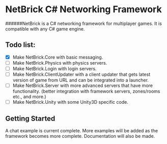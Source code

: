 NetBrick C# Networking Framework
================================

######NetBrick is a C# networking framework for multiplayer games. It is compatible with any C# game engine.

Todo list:
----------

- [x] Make NetBrick.Core with basic messaging.
- [ ] Make NetBrick.Physics with physics servers.
- [ ] Make NetBrick.Login with login servers.
- [ ] Make NetBrick.ClientUpdater with a client updater that gets latest version of game from URL and can be integrated into a launcher.
- [ ] Make NetBrick.Server with more advanced servers that have more functionality. (better integration with framework servers, zones/rooms etc., and more.)
- [ ] Make NetBrick.Unity with some Unity3D specific code.

Getting Started
---------------

A chat example is current complete. More examples will be added as the framework becomes more complete. Documentation will also be made.
